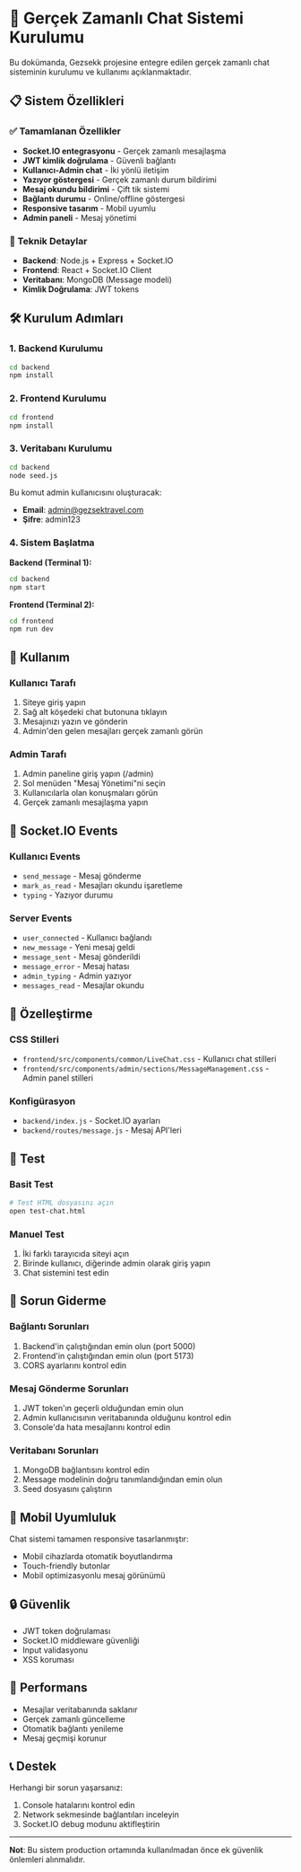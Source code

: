# 🚀 Gerçek Zamanlı Chat Sistemi Kurulumu

Bu dokümanda, Gezsekk projesine entegre edilen gerçek zamanlı chat sisteminin kurulumu ve kullanımı açıklanmaktadır.

## 📋 Sistem Özellikleri

### ✅ Tamamlanan Özellikler
- **Socket.IO entegrasyonu** - Gerçek zamanlı mesajlaşma
- **JWT kimlik doğrulama** - Güvenli bağlantı
- **Kullanıcı-Admin chat** - İki yönlü iletişim
- **Yazıyor göstergesi** - Gerçek zamanlı durum bildirimi
- **Mesaj okundu bildirimi** - Çift tik sistemi
- **Bağlantı durumu** - Online/offline göstergesi
- **Responsive tasarım** - Mobil uyumlu
- **Admin paneli** - Mesaj yönetimi

### 🔧 Teknik Detaylar
- **Backend**: Node.js + Express + Socket.IO
- **Frontend**: React + Socket.IO Client
- **Veritabanı**: MongoDB (Message modeli)
- **Kimlik Doğrulama**: JWT tokens

## 🛠️ Kurulum Adımları

### 1. Backend Kurulumu

```bash
cd backend
npm install
```

### 2. Frontend Kurulumu

```bash
cd frontend
npm install
```

### 3. Veritabanı Kurulumu

```bash
cd backend
node seed.js
```

Bu komut admin kullanıcısını oluşturacak:
- **Email**: admin@gezsektravel.com
- **Şifre**: admin123

### 4. Sistem Başlatma

**Backend (Terminal 1):**
```bash
cd backend
npm start
```

**Frontend (Terminal 2):**
```bash
cd frontend
npm run dev
```

## 🎯 Kullanım

### Kullanıcı Tarafı
1. Siteye giriş yapın
2. Sağ alt köşedeki chat butonuna tıklayın
3. Mesajınızı yazın ve gönderin
4. Admin'den gelen mesajları gerçek zamanlı görün

### Admin Tarafı
1. Admin paneline giriş yapın (/admin)
2. Sol menüden "Mesaj Yönetimi"ni seçin
3. Kullanıcılarla olan konuşmaları görün
4. Gerçek zamanlı mesajlaşma yapın

## 🔌 Socket.IO Events

### Kullanıcı Events
- `send_message` - Mesaj gönderme
- `mark_as_read` - Mesajları okundu işaretleme
- `typing` - Yazıyor durumu

### Server Events
- `user_connected` - Kullanıcı bağlandı
- `new_message` - Yeni mesaj geldi
- `message_sent` - Mesaj gönderildi
- `message_error` - Mesaj hatası
- `admin_typing` - Admin yazıyor
- `messages_read` - Mesajlar okundu

## 🎨 Özelleştirme

### CSS Stilleri
- `frontend/src/components/common/LiveChat.css` - Kullanıcı chat stilleri
- `frontend/src/components/admin/sections/MessageManagement.css` - Admin panel stilleri

### Konfigürasyon
- `backend/index.js` - Socket.IO ayarları
- `backend/routes/message.js` - Mesaj API'leri

## 🧪 Test

### Basit Test
```bash
# Test HTML dosyasını açın
open test-chat.html
```

### Manuel Test
1. İki farklı tarayıcıda siteyi açın
2. Birinde kullanıcı, diğerinde admin olarak giriş yapın
3. Chat sistemini test edin

## 🔧 Sorun Giderme

### Bağlantı Sorunları
1. Backend'in çalıştığından emin olun (port 5000)
2. Frontend'in çalıştığından emin olun (port 5173)
3. CORS ayarlarını kontrol edin

### Mesaj Gönderme Sorunları
1. JWT token'ın geçerli olduğundan emin olun
2. Admin kullanıcısının veritabanında olduğunu kontrol edin
3. Console'da hata mesajlarını kontrol edin

### Veritabanı Sorunları
1. MongoDB bağlantısını kontrol edin
2. Message modelinin doğru tanımlandığından emin olun
3. Seed dosyasını çalıştırın

## 📱 Mobil Uyumluluk

Chat sistemi tamamen responsive tasarlanmıştır:
- Mobil cihazlarda otomatik boyutlandırma
- Touch-friendly butonlar
- Mobil optimizasyonlu mesaj görünümü

## 🔒 Güvenlik

- JWT token doğrulaması
- Socket.IO middleware güvenliği
- Input validasyonu
- XSS koruması

## 🚀 Performans

- Mesajlar veritabanında saklanır
- Gerçek zamanlı güncelleme
- Otomatik bağlantı yenileme
- Mesaj geçmişi korunur

## 📞 Destek

Herhangi bir sorun yaşarsanız:
1. Console hatalarını kontrol edin
2. Network sekmesinde bağlantıları inceleyin
3. Socket.IO debug modunu aktifleştirin

---

**Not**: Bu sistem production ortamında kullanılmadan önce ek güvenlik önlemleri alınmalıdır. 